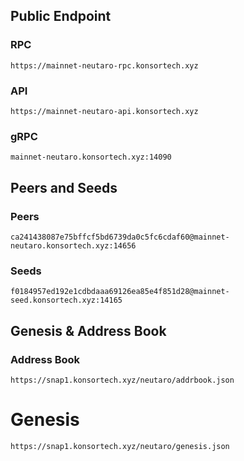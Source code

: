 ## Public Endpoint

### RPC
```
https://mainnet-neutaro-rpc.konsortech.xyz
```

### API
```
https://mainnet-neutaro-api.konsortech.xyz
```

### gRPC
```
mainnet-neutaro.konsortech.xyz:14090
```


## Peers and Seeds

### Peers
```
ca241438087e75bffcf5bd6739da0c5fc6cdaf60@mainnet-neutaro.konsortech.xyz:14656
```

### Seeds
```
f0184957ed192e1cdbdaaa69126ea85e4f851d28@mainnet-seed.konsortech.xyz:14165
```

## Genesis & Address Book

### Address Book
```
https://snap1.konsortech.xyz/neutaro/addrbook.json
```

# Genesis
```
https://snap1.konsortech.xyz/neutaro/genesis.json
```
